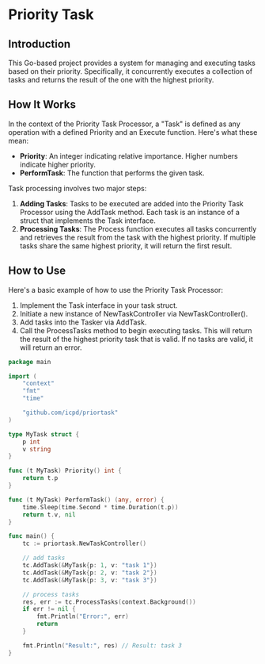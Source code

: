 # Priority Task
## Introduction
This Go-based project provides a system for managing and executing tasks based on their priority. Specifically, it concurrently executes a collection of tasks and returns the result of the one with the highest priority.
## How It Works
In the context of the Priority Task Processor, a "Task" is defined as any operation with a defined Priority and an Execute function. Here's what these mean:
- **Priority**: An integer indicating relative importance. Higher numbers indicate higher priority.  
- **PerformTask**: The function that performs the given task.    

Task processing involves two major steps:  
1. **Adding Tasks**: Tasks to be executed are added into the Priority Task Processor using the AddTask method. Each task is an instance of a struct that implements the Task interface.
2. **Processing Tasks**: The Process function executes all tasks concurrently and retrieves the result from the task with the highest priority. If multiple tasks share the same highest priority, it will return the first result.  
## How to Use
Here's a basic example of how to use the Priority Task Processor:  
1. Implement the Task interface in your task struct.
2. Initiate a new instance of NewTaskController via NewTaskController().
3. Add tasks into the Tasker via AddTask.
4. Call the ProcessTasks method to begin executing tasks. This will return the result of the highest priority task that is valid. If no tasks are valid, it will return an error.
```go
package main

import (
	"context"
	"fmt"
	"time"

	"github.com/icpd/priortask"
)

type MyTask struct {
	p int
	v string
}

func (t MyTask) Priority() int {
	return t.p
}

func (t MyTask) PerformTask() (any, error) {
	time.Sleep(time.Second * time.Duration(t.p))
	return t.v, nil
}

func main() {
	tc := priortask.NewTaskController()

	// add tasks
	tc.AddTask(&MyTask{p: 1, v: "task 1"})
	tc.AddTask(&MyTask{p: 2, v: "task 2"})
	tc.AddTask(&MyTask{p: 3, v: "task 3"})

	// process tasks
	res, err := tc.ProcessTasks(context.Background())
	if err != nil {
		fmt.Println("Error:", err)
		return
	}

	fmt.Println("Result:", res) // Result: task 3
}

```